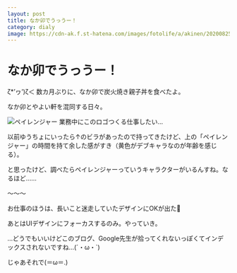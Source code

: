 ```yaml
---
layout: post
title: なか卯でうっうー！
category: dialy
image: https://cdn-ak.f.st-hatena.com/images/fotolife/a/akinen/20200825/20200825230643.jpg
---
```


# なか卯でうっうー！

ζ*’ヮ’)ζ＜ 数カ月ぶりに、なか卯で炭火焼き親子丼を食べたよ。

なか卯とやよい軒を混同する日々。

<img src="https://cdn-ak.f.st-hatena.com/images/fotolife/a/akinen/20200825/20200825230643.jpg" alt="ペイレンジャー">
業務中にこのロゴつくる仕事したい…

以前ゆうちょにいったら↑のビラがあったので持ってきたけど、上の「ペイレンジャー」の時間を持て余した感がすき（黄色がデブキャラなのが年齢を感じる）。

と思ったけど、調べたらペイレンジャーっていうキャラクターがいるんすね。なるほど……

〜〜〜

お仕事のほうは、長いこと迷走していたデザインにOKが出た🎉

あとはUIデザインにフォーカスするのみ。やっていき。

 

…どうでもいいけどこのブログ、Google先生が拾ってくれないっぽくてインデックスされないですね…(´・ω・`)

 

じゃあそれで(＝ω＝.)